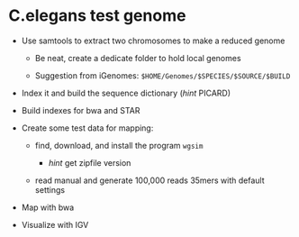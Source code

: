 # C.elegans test genome

- Use samtools to extract two chromosomes to make a reduced genome

	- Be neat, create a dedicate folder to hold local genomes
	
	- Suggestion from iGenomes: `$HOME/Genomes/$SPECIES/$SOURCE/$BUILD`

- Index it and build the sequence dictionary (*hint* PICARD)

- Build indexes for bwa and STAR

- Create some test data for mapping:

	- find, download, and install the program `wgsim`
		
		- *hint* get zipfile version
	
	- read manual and generate 100,000 reads 35mers with default settings
	
- Map with bwa

- Visualize with IGV